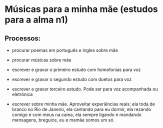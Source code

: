 # Músicas para a minha mãe (estudos para a alma n1)

## Processos:

- procurar poemas em português e ingles sobre mãe

- procurar músicas sobre mãe

- escrever e gravar o primeiro estudo com homofonias para voz

- escrever e gravar o segundo estudo com duetos para voz

- escrever e gravar terceiro estudo. 
Pode ser para voz acompanhada ou eletrõnica

- escrever sobre minha mãe.
Aproveitar experiências reais:
ela toda de branco no Rio de Janeiro,
ela cantando para eu dormir,
ela rezando comigo e com meus na cama,
ela sempre ligando e mandando mensagens,
breguice,
eu e mamãe somos um só.
